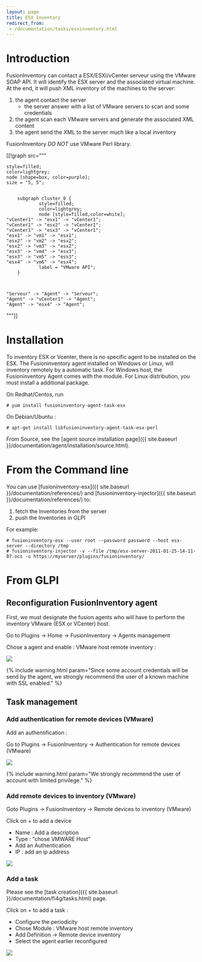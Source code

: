 ```yaml
---
layout: page
title: ESX Inventory
redirect_from:
 - /documentation/tasks/esxinventory.html
---
```


# Introduction

FusionInventory can contact a ESX/ESXi/vCenter serveur using the VMware SOAP API.
It will identify the ESX server and the associated virtual machine. At the
end, it will push XML inventory of the machines to the server:

1. the agent contact the server
    * the server answer with a list of VMware servers to scan and some credentials
2. the agent scan each VMware servers and generate the associated XML content
3. the agent send the XML to the server much like a local inventory

FusionInventory *DO NOT* use VMware Perl library.


[[!graph  src="""

    style=filled;
    color=lightgrey;
    node [shape=box, color=purple];
    size = "5, 5";


        subgraph cluster_0 {
                style=filled;
                color=lightgrey;
                node [style=filled,color=white];
    "vCenter1" -> "esx1" -> "vCenter1";
    "vCenter1" -> "esx2" -> "vCenter1";
    "vCenter1" -> "esx3" -> "vCenter1";
    "esx1" -> "vm1" -> "esx1";
    "esx2" -> "vm2" -> "esx2";
    "esx2" -> "vm3" -> "esx2";
    "esx3" -> "vm4" -> "esx3";
    "esx3" -> "vm5" -> "esx3";
    "esx4" -> "vm6" -> "esx4";
                label = "VMware API";
        }



    "Serveur" -> "Agent" -> "Serveur";
    "Agent" -> "vCenter1" -> "Agent";
    "Agent" -> "esx4" -> "Agent";

"""]]

# Installation
To inventory ESX or Vcenter, there is no specific agent to be installed on the ESX. The Fusioninventory agent installed on Windows or Linux, will inventory remotely by a automatic task.
For Windows host, the Fusioninventory Agent comes with the module. For Linux distribution, you must install a additional package.

On Redhat/Centos, run 

    # yum install fusioninventory-agent-task-esx

On Debian/Ubuntu :

    # apt-get install libfusioninventory-agent-task-esx-perl

From Source, see the [agent source installation page]({{ site.baseurl }}/documentation/agent/installation/source.html).

# From the Command line

You can use [fusioninventory-esx]({{ site.baseurl }}/documentation/references/) and [fusioninventory-injector]({{ site.baseurl }}/documentation/references/) to:

1. fetch the Inventories from the server
2. push the Inventories in GLPI

For example:

    # fusioninventory-esx --user root --password password --host esx-server --directory /tmp
    # fusioninventory-injector -v --file /tmp/esx-server-2011-01-25-14-11-07.ocs -u https://myserver/plugins/fusioninventory/

# From GLPI

##  Reconfiguration FusionInventory agent

First, we must designate the fusion agents who will have to perform the inventory VMware (ESX or VCenter) host.

Go to Plugins → Home → FusionInventory → Agents management

Chose a agent and enable : VMware host remote inventory :

![](esxinventory/01_inventory-ESX.png)

{% include warning.html param="Since some account credentials will be send by the agent, we strongly recommend the user of a known machine with SSL enabled." %}

## Task management

### Add authentication for remote devices (VMware)

Add an authentification : 

Go to Plugins  → FusionInventory → Authentication for remote devices (VMware)

![](esxinventory/02_authentification_vcenter.png)

{% include warning.html param="We strongly recommend the user of account with limited privilege." %}

### Add remote devices to inventory (VMware)

Goto  Plugins → FusionInventory → Remote devices to inventory (VMware)

Click on + to add a device 

* Name : Add a description
* Type : "chose VMWARE Host"
* Add an Authentication
* IP : add an ip address

![](esxinventory/03_vmware_devices.png)

### Add a task 

Please see the [task creation]({{ site.baseurl }}/documentation/fi4g/tasks.html) page.

Click on + to add a task :

* Configure the periodicity
* Chose Module : VMware host remote inventory
* Add Definition → Remote device inventory
* Select the agent earlier reconfigured 

![](esxinventory/04_vmware_task.png)


